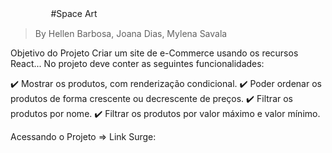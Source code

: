 
 ㅤㅤㅤㅤㅤ#Space Art

> By Hellen Barbosa, Joana Dias, Mylena Savala

Objetivo do Projeto
Criar um site de e-Commerce usando os recursos React... No projeto deve conter as seguintes funcionalidades:

✔️ Mostrar os produtos, com renderização condicional.
✔️ Poder ordenar os produtos de forma crescente ou decrescente de preços.
✔️ Filtrar os produtos por nome.
✔️ Filtrar os produtos por valor máximo e valor mínimo.

Acessando o Projeto
=> Link Surge: 
